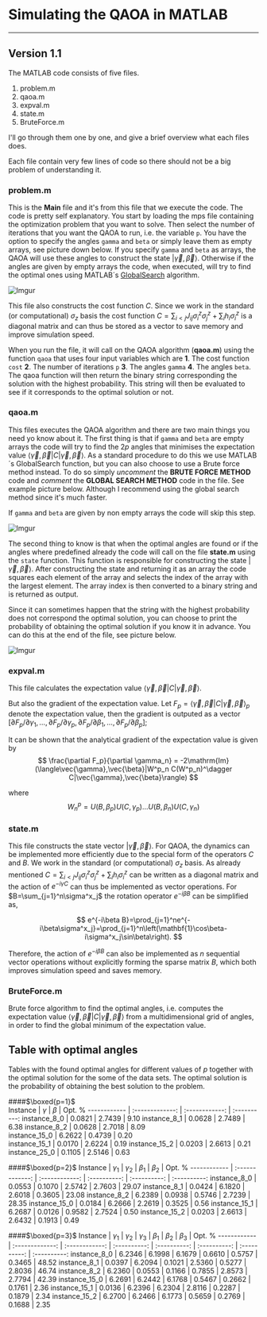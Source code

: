 # Simulating the QAOA in MATLAB
---
## Version 1.1

The MATLAB code consists of five files.
1. problem.m
2. qaoa.m
3. expval.m
4. state.m
5. BruteForce.m

I'll go through them one by one, and give a brief overview what each files does.

Each file contain very few lines of code so there should not be a big problem of understanding it.

### problem.m

This is the **Main** file and it's from this file that we execute the code. The code is pretty self explanatory. You start by loading the mps file containing the optimization problem that you want to solve. Then select the number of iterations that you want the QAOA to run, i.e. the variable `p`. You have the option to specify the angles `gamma` and `beta` or simply leave them as empty arrays, see picture down below. If you specify `gamma` and `beta` as arrays, the QAOA will use these angles to construct the state $|\vec{\gamma},\vec{\beta}\rangle$. Otherwise if the angles are given by empty arrays the code, when executed, will try to find the optimal ones using MATLAB´s [GlobalSearch](https://se.mathworks.com/help/gads/globalsearch.html) algorithm.

![Imgur](https://i.imgur.com/qQ4OnLV.png)

This file also constructs the cost function $C$. Since we work in the standard (or computational) $\sigma_z$ basis the cost function $C=\sum_{i<j}J_{ij}\sigma^z_i\sigma^z_j+\sum_ih_i\sigma^z_i$ is a diagonal matrix and can thus be stored as a vector to save memory and improve simulation speed.

When you run the file, it will call on the QAOA algorithm (**qaoa.m**) using the function `qaoa` that uses four input variables which are **1**. The cost function `cost` **2**. The number of iterations `p` **3**. The angles `gamma` **4**. The angles `beta`. The qaoa function will then return the binary string corresponding the solution with the highest probability. This string will then be evaluated to see if it corresponds to the optimal solution or not.

### qaoa.m

This files executes the QAOA algorithm and there are two main things you need yo know about it. The first thing is that if `gamma` and `beta` are empty arrays the code will try to find the $2p$ angles that minimises the expectation value $\langle\vec{\gamma},\vec{\beta}|C|\vec{\gamma},\vec{\beta}\rangle$. As a standard procedure to do this we use MATLAB´s GlobalSearch function, but you can also choose to use a Brute force method instead. To do so simply *uncomment* the **BRUTE FORCE METHOD** code and *comment* the **GLOBAL SEARCH METHOD** code in the file. See example picture below. Although I recommend using the global search method since it's much faster.

If `gamma` and `beta` are given by non empty arrays the code will skip this step.

![Imgur](https://i.imgur.com/Dcm9JD3.png)

The second thing to know is that when the optimal angles are found or if the angles where predefined already the code will call on the file **state.m** using the `state` function. This function is responsible for constructing the state $|\vec{\gamma},\vec{\beta}\rangle$. After constructing the state and returning it as an array the code squares each element of the array and selects the index of the array with the largest element. The array index is then converted to a binary string and is returned as output.

Since it can sometimes happen that the string with the highest probability does not correspond the optimal solution, you can choose to print the probability of obtaining the optimal solution if you know it in advance. You can do this at the end of the file, see picture below.

![Imgur](https://i.imgur.com/hlzlvDQ.png)

### expval.m

This file calculates the expectation value $\langle\vec{\gamma},\vec{\beta}|C|\vec{\gamma},\vec{\beta}\rangle$.

But also the gradient of the expectation value. Let $F_p=\langle\vec{\gamma},\vec{\beta}|C|\vec{\gamma},\vec{\beta}\rangle_p$ denote the expectation value, then the gradient is outputed as a vector $[\partial F_p/\partial\gamma_1,\ldots,\partial F_p/\partial\gamma_p,\partial F_p/\partial\beta_1,\ldots,\partial F_p/\partial\beta_p]$;

It can be shown that the analytical gradient of the expectation value is given by
$$
\frac{\partial F_p}{\partial \gamma_n} = -2\mathrm{Im}(\langle\vec{\gamma},\vec{\beta}|W^p_n C(W^p_n)^\dagger C|\vec{\gamma},\vec{\beta}\rangle)  
$$

where
$$
W^p_n = U(B,\beta_p)U(C,\gamma_p)\ldots U(B,\beta_n)U(C,\gamma_n)
$$

### state.m

This file constructs the state vector $|\vec{\gamma},\vec{\beta}\rangle$. For QAOA, the dynamics can be implemented more efficiently due to the special form of the operators $C$ and $B$. We work in the standard (or computational) $\sigma_z$ basis. As already mentioned $C=\sum_{i<j}J_{ij}\sigma^z_i\sigma^z_j+\sum_ih_i\sigma^z_i$ can be written as a diagonal matrix and the action of $e^{-i\gamma C}$ can thus be implemented as vector operations. For $B=\sum_{j=1}^n\sigma^x_j$ the rotation operator $e^{-i\beta B}$ can be simplified as,

$$
e^{-i\beta B}=\prod_{j=1}^ne^{-i\beta\sigma^x_j}=\prod_{j=1}^n\left(\mathbf{1}\cos\beta-i\sigma^x_j\sin\beta\right).
$$

Therefore, the action of $e^{-i\beta B}$ can also be implemented as $n$ sequential vector operations without explicitly forming the sparse matrix $B$, which both improves simulation speed and saves memory.

### BruteForce.m

Brute force algorithm to find the optimal angles, i.e. computes the expectation value $\langle\vec{\gamma},\vec{\beta}|C|\vec{\gamma},\vec{\beta}\rangle$ from a multidimensional grid of angles, in order to find the global minimum of the expectation value.

## Table with optimal angles

Tables with the found optimal angles for different values of $p$ together with the optimal solution for the some of the data sets. The optimal solution is the probability of obtaining the best solution to the problem.

####$\boxed{p=1}$  
Instance | $\gamma$ | $\beta$ | Opt. %
------------ | :-------------: | :------------: | :----------:
instance_8_0 | 0.0821 | 2.7439 | 9.10
instance_8_1 | 0.0628 | 2.7489 | 6.38
instance_8_2 | 0.0628 | 2.7018 | 8.09  
instance_15_0 | 6.2622 | 0.4739 | 0.20  
instance_15_1 | 0.0170 | 2.6224 | 0.19
instance_15_2 | 0.0203 | 2.6613 | 0.21  
instance_25_0 | 0.1105 | 2.5146 | 0.63

####$\boxed{p=2}$
Instance | $\gamma_1$ | $\gamma_2$ | $\beta_1$ | $\beta_2$ | Opt. %
------------ | :-------------: | :------------: | :----------: | :----------: | :----------:
instance_8_0 | 0.0553 | 0.1070 | 2.5742 | 2.7603 | 29.07
instance_8_1 | 0.0424 | 6.1820 | 2.6018 | 0.3605 | 23.08
instance_8_2 | 6.2389 | 0.0938 | 0.5746 | 2.7239 | 28.35
instance_15_0 | 0.0184 | 6.2666 | 2.2619 | 0.3525 | 0.56
instance_15_1 | 6.2687 | 0.0126 | 0.9582 | 2.7524 | 0.50
instance_15_2 | 0.0203 | 2.6613 | 2.6432 | 0.1913 | 0.49

####$\boxed{p=3}$
Instance | $\gamma_1$ | $\gamma_2$ | $\gamma_3$ | $\beta_1$ | $\beta_2$ | $\beta_3$ | Opt. %
------------ | :-------------: | :------------: | :----------: | :----------: | :----------: | :----------: | :----------:
instance_8_0 | 6.2346 | 6.1998 | 6.1679 | 0.6610 | 0.5757 | 0.3465 | 48.52
instance_8_1 | 0.0397 | 6.2094 | 0.1021 | 2.5360 | 0.5277 | 2.8036 | 46.74
instance_8_2 | 6.2360 | 0.0553 | 0.1166 | 0.7855 | 2.8573 | 2.7794 | 42.39
instance_15_0 | 6.2691 | 6.2442 | 6.1768 | 0.5467 | 0.2662 | 0.1761 | 2.36
instance_15_1 | 0.0136 | 6.2396 | 6.2304 | 2.8116 | 0.2287 | 0.1879 | 2.34
instance_15_2 | 6.2700 | 6.2466 | 6.1773 | 0.5659 | 0.2769 | 0.1688 | 2.35
